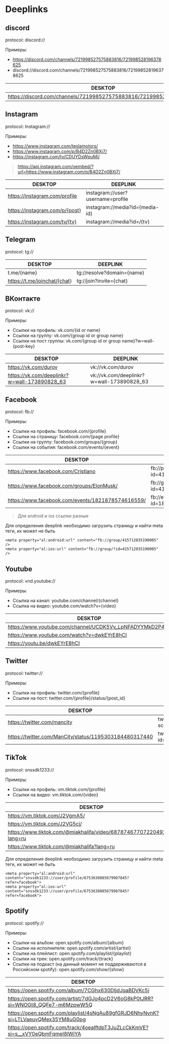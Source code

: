 # Deeplinks



## discord

protocol: discord://

Примеры:

- https://discord.com/channels/721998527575883816/721998528196378625
- discord://discord.com/channels/721998527575883816/721998528196378625


| DESKTOP | DEEPLINK |
| ------ | ------ |
| https://discord.com/channels/721998527575883816/721998528196378625 | discord://discord.com/channels/721998527575883816/721998528196378625 |


## Instagram

protocol: Instagram://

Примеры:

- https://www.instagram.com/teslamotors/
- https://www.instagram.com/p/B4D2Zn0BXj7/
- https://instagram.com/tv/CDUYDsWpuMi/

> https://api.instagram.com/oembed/?url=https://www.instagram.com/p/B4D2Zn0BXj7/

| DESKTOP | DEEPLINK |
| ------ | ------ |
| https://instagram.com/profile | instagram://user?username=profile |
| https://instagram.com/p/{post} | instagram://media?id={media-id} |
| https://instagram.com/tv/{tv}  | instagram://media?id=/{tv} |



## Telegram

protocol: tg://

| DESKTOP | DEEPLINK |
| ------ | ------ |
| t.me/{name} | tg://resolve?domain={name} |
| https://t.me/joinchat/{chat}  | tg://join?invite={chat} |


## ВКонтакте

protocol: vk://

Примеры:

- Ссылки на профиль: vk.com/{id or name}
- Ссылки на группу: vk.com/{group id or group name}
- Ссылки на пост группы: vk.com/{group id or group name}?w=wall-{post-key}


| DESKTOP | DEEPLINK |
| ------ | ------ |
| https://vk.com/durov  | vk://vk.com/durov |
| https://vk.com/deeplinkr?w=wall-173890828_63  | vk://vk.com/deeplinkr?w=wall-173890828_63 |


## Facebook

protocol: fb://

Примеры:

- Ссылки на профиль: facebook.com/{profile}
- Ссылки на страницу: facebook.com/{page profile}
- Ссылки на группу: facebook.com/groups/{group}
- Ссылки на события: facebook.com/events/{event}


| DESKTOP | DEEPLINK |
| ------ | ------ |
| https://www.facebook.com/Cristiano  | fb://page/?id=415712035190005 |
| https://www.facebook.com/groups/ElonMusk/ | fb://group/?id=415712035190005 |
| https://www.facebook.com/events/1821878574616559/  | fb://event?id=1821878574616559 |

> Для android и ios ссылки разные

Для определения deeplink необходимо загрузить страницу и найти meta теги, их может не быть
```
<meta property="al:android:url" content="fb://group/415712035190005" />
<meta property="al:ios:url" content="fb://group/?id=415712035190005" />
```



## Youtube

protocol: vnd.youtube://

Примеры:

- Ссылка на канал: youtube.com/channel/{channel}
- Ссылка на видео: youtube.com/watch?v={video}


| DESKTOP | DEEPLINK |
| ------ | ------ |
| https://www.youtube.com/channel/UCDK5Vv_LpNFADYYMkD2P4yA  | vnd.youtube://www.youtube.com/channel/UCDK5Vv_LpNFADYYMkD2P4yA |
| https://www.youtube.com/watch?v=dwkEYrE8hCI | vnd.youtube://www.youtube.com/watch?v=dwkEYrE8hCI |
| https://youtu.be/dwkEYrE8hCI | vnd.youtube://www.youtube.com/watch?v=dwkEYrE8hCI |


## Twitter

protocol: twitter://

Примеры:

- Ссылки на профиль: twitter.com/{profile}
- Ссылки на пост: twitter.com/{profile}/status/{post_id}


| DESKTOP | DEEPLINK |
| ------ | ------ |
| https://twitter.com/mancity  | twitter://user?screen_name=mancity |
| https://twitter.com/ManCity/status/1195303184480317440 | twitter://status?id=1195303184480317440 |


## TikTok

protocol: snssdk1233://

Примеры:

- Ссылки на профиль: vm.tiktok.com/{profile}
- Ссылки на видео: vm.tiktok.com/{video}


| DESKTOP | DEEPLINK |
| ------ | ------ |
| https://vm.tiktok.com/J2VgmA5/  | snssdk1233://user/profile/6753638085679907845 |
| https://vm.tiktok.com/J2VG5cj/ | snssdk1233://vm.tiktok.com/video/6845595253706067206 |
| https://www.tiktok.com/@miakhalifa/video/6878746770722049286?lang=ru | snssdk1233://vm.tiktok.com/video/6845595253706067206 |
| https://www.tiktok.com/@miakhalifa?lang=ru | snssdk1233://user/profile/6753638085679907845 |

Для определения deeplink необходимо загрузить страницу и найти meta теги, их может не быть
```
<meta property="al:android:url" content="snssdk1233://user/profile/6753638085679907845?refer=facebook">
<meta property="al:ios:url" content="snssdk1233://user/profile/6753638085679907845?refer=facebook">
```



## Spotify

protocol: spotify://

Примеры:

- Ссылки на альбом: open.spotify.com/album/{album}
- Ссылки на исполнителя: open.spotify.com/artist/{artist}
- Ссылки на плейлист: open.spotify.com/playlist/{playlist}
- Ссылки на трек: open.spotify.com/track/{track}
- Ссылки на подкаст (на данный момент не поддерживаются в Российском spotify): open.spotify.com/show/{show}


| DESKTOP | DEEPLINK |
| ------ | ------ |
| https://open.spotify.com/album/7CGhx630DIjdJqaBDVKc5j  | spotify://album/7CGhx630DIjdJqaBDVKc5j |
| https://open.spotify.com/artist/7dGJo4pcD2V6oG8kP0tJRR?si=WNOGt8_QQFe7-m6MzpwW5Q | spotify://artist/7dGJo4pcD2V6oG8kP0tJRR |
| https://open.spotify.com/playlist/4sNgAu89gfGRJD6NhyNvnK?si=LTLVaeuvQMex35YM8uG0pg | spotify://playlist/4sNgAu89gfGRJD6NhyNvnK |
| https://open.spotify.com/track/4oeaIftdpT3JuZLcCkKmVE?si=s__xVY0eQbmFqmeI8lWiYA | spotify://track/4oeaIftdpT3JuZLcCkKmVE |


